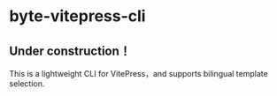# byte-vitepress-cli

## Under construction！

This is a lightweight CLI for VitePress，and supports bilingual template selection.
